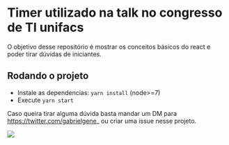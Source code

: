 Timer utilizado na talk no congresso de TI unifacs
=============

O objetivo desse repositório é mostrar os conceitos básicos do react e poder tirar dúvidas de iniciantes.

## Rodando o projeto
- Instale as dependencias: `yarn install` (node>=7)
- Execute `yarn start`

Caso queira tirar alguma dúvida basta mandar um DM para https://twitter.com/gabrielgene_ ou criar uma issue nesse projeto.

![](https://user-images.githubusercontent.com/19671668/45853414-82248c00-bd1b-11e8-87fb-a44328548eda.png)
